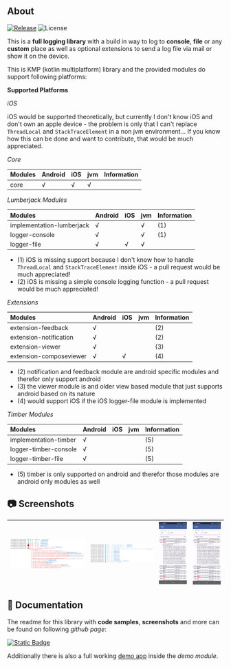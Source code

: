 ## About

[![Release](https://jitpack.io/v/MFlisar/Lumberjack.svg)](https://jitpack.io/#MFlisar/Lumberjack)
![License](https://img.shields.io/github/license/MFlisar/Lumberjack)

This is a **full logging library** with a build in way to log to **console**, **file** or any **custom** place as well as optional extensions to send a log file via mail or show it on the device.

This is KMP (kotlin multiplatform) library and the provided modules do support following platforms:

**Supported Platforms**

*iOS*

iOS would be supported theoretically, but currently I don't know iOS and don't own an apple device - the problem is only that I can't replace `ThreadLocal` and `StackTraceElement` in a non jvm environment... If you know how this can be done and want to contribute, that would be much appreciated.

*Core*

| Modules        | Android | iOS | jvm | Information |
|:---------------|---------|-----|-----|-------------|
| core           | √       | √   | √   |             |

*Lumberjack Modules*

| Modules                   | Android | iOS | jvm | Information |
|:--------------------------|---------|-----|-----|-------------|
| implementation-lumberjack | √       |     | √   | (1)         |
| logger-console            | √       |     | √   | (1)         |
| logger-file               | √       | √   | √   |             |

* (1) iOS is missing support because I don't know how to handle `ThreadLocal` and `StackTraceElement` inside iOS - a pull request would be much appreciated!
* (2) iOS is missing a simple console logging function - a pull request would be much appreciated! 

*Extensions*

| Modules                 | Android | iOS | jvm | Information |
|:------------------------|---------|-----|-----|-------------|
| extension-feedback      | √       |     |     | (2)         |
| extension-notification  | √       |     |     | (2)         |
| extension-viewer        | √       |     |     | (3)         |
| extension-composeviewer | √       | √   |     | (4)         |

* (2) notification and feedback module are android specific modules and therefor only support android
* (3) the viewer module is and older view based module that just supports android based on its nature
* (4) would support iOS if the iOS logger-file module is implemented

*Timber Modules*

| Modules               | Android | iOS | jvm | Information |
|:----------------------|---------|-----|-----|-------------|
| implementation-timber | √       |     |     | (5)         |
| logger-timber-console | √       |     |     | (5)         |
| logger-timber-file    | √       |     |     | (5)         |

* (5) timber is only supported on android and therefor those modules are android only modules as well

## :camera: Screenshots

| ![Demo](screenshots/log1.png "Demo") | ![Demo](screenshots/log2.png "Demo") | ![Demo](screenshots/compose-viewer1.jpg "Demo") | ![Demo](screenshots/compose-viewer1.jpg "Demo") |
| :-: | :-: | :-: | :-: |

## :book: Documentation

The readme for this library with **code samples**, **screenshots** and more can be found on following *github page*:

[![Static Badge](https://img.shields.io/badge/Open%20Documentation-lightgreen?style=for-the-badge&logo=github&logoColor=black)](https://mflisar.github.io/github-docs/pages/libraries/lumberjack/)

Additionally there is also a full working [demo app](demo) inside the *demo module*.
